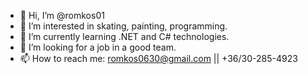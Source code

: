 - 👋 Hi, I’m @romkos01
- 👀 I’m interested in skating, painting, programming.
- 🌱 I’m currently learning .NET and C# technologies.
- 💞️ I’m looking for a job in a good team.
- 📫 How to reach me: romkos0630@gmail.com || +36/30-285-4923

